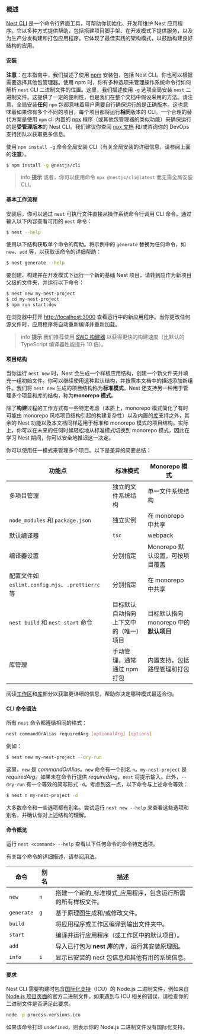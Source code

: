 ### 概述

[Nest CLI](https://github.com/nestjs/nest-cli) 是一个命令行界面工具，可帮助你初始化、开发和维护 Nest 应用程序。它以多种方式提供帮助，包括搭建项目脚手架、在开发模式下提供服务，以及为生产分发构建和打包应用程序。它体现了最佳实践的架构模式，以鼓励构建良好结构的应用。

#### 安装

**注意**：在本指南中，我们描述了使用 [npm](https://docs.npmjs.com/downloading-and-installing-node-js-and-npm) 安装包，包括 Nest CLI。你也可以根据需要选择其他包管理器。使用 npm 时，你有多种选项来管理操作系统命令行如何解析 `nest` CLI 二进制文件的位置。这里，我们描述使用 `-g` 选项全局安装 `nest` 二进制文件。这提供了一定的便利性，也是我们在整个文档中假设采用的方法。请注意，全局安装**任何** `npm` 包都意味着用户需要自行确保运行的是正确版本。这也意味着如果你有多个不同的项目，每个项目都将运行**相同**版本的 CLI。一个合理的替代方案是使用 `npm` cli 内置的 [npx](https://github.com/npm/cli/blob/latest/docs/lib/content/commands/npx.md) 程序（或其他包管理器的类似功能）来确保运行的是**受管理版本**的 Nest CLI。我们建议你查阅 [npx 文档](https://github.com/npm/cli/blob/latest/docs/lib/content/commands/npx.md) 和/或咨询你的 DevOps 支持团队以获取更多信息。

使用 `npm install -g` 命令全局安装 CLI（有关全局安装的详细信息，请参阅上面的**注意**）。

```bash
$ npm install -g @nestjs/cli
```

> info **提示** 或者，你可以使用命令 `npx @nestjs/cli@latest` 而无需全局安装 CLI。

#### 基本工作流程

安装后，你可以通过 `nest` 可执行文件直接从操作系统命令行调用 CLI 命令。通过输入以下内容查看可用的 `nest` 命令：

```bash
$ nest --help
```

使用以下结构获取单个命令的帮助。将示例中的 `generate` 替换为任何命令，如 `new`、`add` 等，以获取该命令的详细帮助：

```bash
$ nest generate --help
```

要创建、构建并在开发模式下运行一个新的基础 Nest 项目，请转到应作为新项目父级的文件夹，并运行以下命令：

```bash
$ nest new my-nest-project
$ cd my-nest-project
$ npm run start:dev
```

在浏览器中打开 [http://localhost:3000](http://localhost:3000) 查看运行中的新应用程序。当你更改任何源文件时，应用程序将自动重新编译并重新加载。

> info **提示** 我们推荐使用 [SWC 构建器](/recipes/swc) 以获得更快的构建速度（比默认的 TypeScript 编译器性能提升 10 倍）。

#### 项目结构

当你运行 `nest new` 时，Nest 会生成一个样板应用结构，创建一个新文件夹并填充一组初始文件。你可以继续使用这种默认结构，并按照本文档中的描述添加新组件。我们将 `nest new` 生成的项目结构称为**标准模式**。Nest 还支持另一种用于管理多个项目和库的结构，称为**monorepo 模式**。

除了**构建**过程的工作方式有一些特定考虑（本质上，monorepo 模式简化了有时可能由 monorepo 风格项目结构引起的构建复杂性）以及内置的[库](/cli/libraries)支持之外，其余的 Nest 功能以及本文档同样适用于标准和 monorepo 模式的项目结构。实际上，你可以在未来的任何时候轻松地从标准模式切换到 monorepo 模式，因此在学习 Nest 期间，你可以安全地推迟这一决定。

你可以使用任一模式来管理多个项目。以下是差异的简要总结：

| 功能点                                                     | 标准模式                                                       | Monorepo 模式                                             |
| ---------------------------------------------------------- | ------------------------------------------------------------------ | ---------------------------------------------------------- |
| 多项目管理                                                 | 独立的文件系统结构                                                 | 单一文件系统结构                                           |
| `node_modules` 和 `package.json`                           | 独立实例                                                           | 在 monorepo 中共享                                         |
| 默认编译器                                                 | `tsc`                                                              | webpack                                                    |
| 编译器设置                                                 | 分别指定                                                           | Monorepo 默认设置，可按项目覆盖                            |
| 配置文件如 `eslint.config.mjs`、`.prettierrc` 等           | 分别指定                                                           | 在 monorepo 中共享                                         |
| `nest build` 和 `nest start` 命令                          | 目标默认自动指向上下文中的（唯一）项目                             | 目标默认指向 monorepo 中的**默认项目**                     |
| 库管理                                                     | 手动管理，通常通过 npm 打包                                        | 内置支持，包括路径管理和打包                               |

阅读[工作区](/cli/monorepo)和[库](/cli/libraries)部分以获取更详细的信息，帮助你决定哪种模式最适合你。

<app-banner-courses></app-banner-courses>

#### CLI 命令语法

所有 `nest` 命令都遵循相同的格式：

```bash
nest commandOrAlias requiredArg [optionalArg] [options]
```

例如：

```bash
$ nest new my-nest-project --dry-run
```

这里，`new` 是 _commandOrAlias_。`new` 命令有一个别名 `n`。`my-nest-project` 是 _requiredArg_。如果未在命令行提供 _requiredArg_，`nest` 将提示输入。此外，`--dry-run` 有一个等效的简写形式 `-d`。考虑到这一点，以下命令与上述命令等效：

```bash
$ nest n my-nest-project -d
```

大多数命令和一些选项都有别名。尝试运行 `nest new --help` 来查看这些选项和别名，并确认你对上述结构的理解。

#### 命令概览

运行 `nest <command> --help` 查看以下任何命令的命令特定选项。

有关每个命令的详细描述，请参阅[用法](/cli/usages)。

| 命令       | 别名 | 描述                                                                                    |
| ---------- | ----- | ---------------------------------------------------------------------------------------------- |
| `new`      | `n`   | 搭建一个新的_标准模式_应用程序，包含运行所需的所有样板文件。          |
| `generate` | `g`   | 基于原理图生成和/或修改文件。                                          |
| `build`    |       | 将应用程序或工作区编译到输出文件夹中。                                    |
| `start`    |       | 编译并运行应用程序（或工作区中的默认项目）。                          |
| `add`      |       | 导入已打包为 **nest 库**的库，运行其安装原理图。 |
| `info`     | `i`   | 显示已安装的 nest 包信息和其他有用的系统信息。              |

#### 要求

Nest CLI 需要构建时包含[国际化支持](https://nodejs.org/api/intl.html)（ICU）的 Node.js 二进制文件，例如来自 [Node.js 项目页面](https://nodejs.org/en/download)的官方二进制文件。如果遇到与 ICU 相关的错误，请检查你的二进制文件是否满足此要求。

```bash
node -p process.versions.icu
```

如果该命令打印 `undefined`，则表示你的 Node.js 二进制文件没有国际化支持。